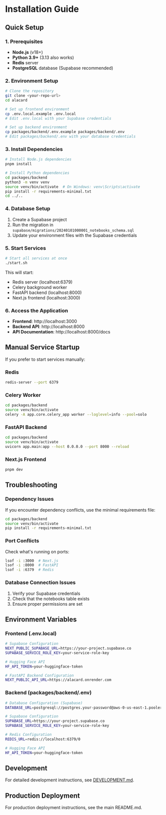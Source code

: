 # Installation Guide

## Quick Setup

### 1. Prerequisites

- **Node.js** (v18+)
- **Python 3.9+** (3.13 also works)
- **Redis** server
- **PostgreSQL** database (Supabase recommended)

### 2. Environment Setup

```bash
# Clone the repository
git clone <your-repo-url>
cd alacard

# Set up frontend environment
cp .env.local.example .env.local
# Edit .env.local with your Supabase credentials

# Set up backend environment
cp packages/backend/.env.example packages/backend/.env
# Edit packages/backend/.env with your database credentials
```

### 3. Install Dependencies

```bash
# Install Node.js dependencies
pnpm install

# Install Python dependencies
cd packages/backend
python3 -m venv venv
source venv/bin/activate  # On Windows: venv\Scripts\activate
pip install -r requirements-minimal.txt
cd ../..
```

### 4. Database Setup

1. Create a Supabase project
2. Run the migration in `supabase/migrations/20240101000001_notebooks_schema.sql`
3. Update your environment files with the Supabase credentials

### 5. Start Services

```bash
# Start all services at once
./start.sh
```

This will start:
- Redis server (localhost:6379)
- Celery background worker
- FastAPI backend (localhost:8000)
- Next.js frontend (localhost:3000)

### 6. Access the Application

- **Frontend**: http://localhost:3000
- **Backend API**: http://localhost:8000
- **API Documentation**: http://localhost:8000/docs

## Manual Service Startup

If you prefer to start services manually:

### Redis
```bash
redis-server --port 6379
```

### Celery Worker
```bash
cd packages/backend
source venv/bin/activate
celery -A app.core.celery_app worker --loglevel=info --pool=solo
```

### FastAPI Backend
```bash
cd packages/backend
source venv/bin/activate
uvicorn app.main:app --host 0.0.0.0 --port 8000 --reload
```

### Next.js Frontend
```bash
pnpm dev
```

## Troubleshooting

### Dependency Issues

If you encounter dependency conflicts, use the minimal requirements file:
```bash
cd packages/backend
source venv/bin/activate
pip install -r requirements-minimal.txt
```

### Port Conflicts

Check what's running on ports:
```bash
lsof -i :3000  # Next.js
lsof -i :8000  # FastAPI
lsof -i :6379  # Redis
```

### Database Connection Issues

1. Verify your Supabase credentials
2. Check that the notebooks table exists
3. Ensure proper permissions are set

## Environment Variables

### Frontend (.env.local)
```bash
# Supabase Configuration
NEXT_PUBLIC_SUPABASE_URL=https://your-project.supabase.co
SUPABASE_SERVICE_ROLE_KEY=your-service-role-key

# Hugging Face API
HF_API_TOKEN=your-huggingface-token

# FastAPI Backend Configuration
NEXT_PUBLIC_API_URL=https://alacard.onrender.com
```

### Backend (packages/backend/.env)
```bash
# Database Configuration (Supabase)
DATABASE_URL=postgresql://postgres.your-password@aws-0-us-east-1.pooler.supabase.com:6543/postgres

# Supabase Configuration
SUPABASE_URL=https://your-project.supabase.co
SUPABASE_SERVICE_ROLE_KEY=your-service-role-key

# Redis Configuration
REDIS_URL=redis://localhost:6379/0

# Hugging Face API
HF_API_TOKEN=your-huggingface-token
```

## Development

For detailed development instructions, see [DEVELOPMENT.md](DEVELOPMENT.md).

## Production Deployment

For production deployment instructions, see the main README.md.